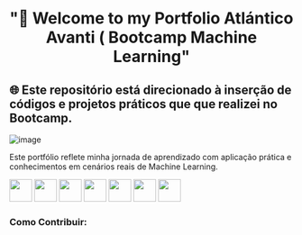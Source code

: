﻿<div align="center">
  <h1>"🚀 Welcome to my Portfolio Atlántico Avanti ( Bootcamp Machine Learning"</h1>
</div>


## 🌐 Este repositório está direcionado à inserção de códigos e projetos práticos que que realizei no Bootcamp.

![image](https://github.com/fabiocarvalhosimoes/Atlantico-Avanti-Bootcamp-Machine-Learning/assets/53985221/8ee3c02e-8a6b-456a-8670-8fbd67106a96)


Este portfólio reflete minha jornada de aprendizado com aplicação prática e conhecimentos em cenários reais de Machine Learning. 


<!-- **fabiocarvalhosimoes/Fabio-C-Simoes** is a ✨ _special_ ✨ repository because its `README.md` (this file) appears on your GitHub profile. -->



<img src="https://cdn.jsdelivr.net/gh/devicons/devicon@latest/icons/vscode/vscode-original-wordmark.svg" width="40" height="40"/> <img src="https://cdn.jsdelivr.net/gh/devicons/devicon/icons/git/git-original.svg" width="40" height="40"/> <img src="https://cdn.jsdelivr.net/gh/devicons/devicon@latest/icons/anaconda/anaconda-original-wordmark.svg" width="40" height="40"/> <img src="https://cdn.jsdelivr.net/gh/devicons/devicon@latest/icons/jupyter/jupyter-original-wordmark.svg" width="40" height="40"/> <img src="https://cdn.jsdelivr.net/gh/devicons/devicon@latest/icons/python/python-original-wordmark.svg" width="40" height="40"/> <img src="https://cdn.jsdelivr.net/gh/devicons/devicon@latest/icons/numpy/numpy-original-wordmark.svg" width="40" height="40"/> <img src="https://cdn.jsdelivr.net/gh/devicons/devicon@latest/icons/pandas/pandas-original-wordmark.svg" width="40" height="40"/> 






### Como Contribuir:
